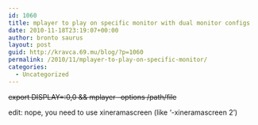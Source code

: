 ```yaml
---
id: 1060
title: mplayer to play on specific monitor with dual monitor configs
date: 2010-11-18T23:19:07+00:00
author: bronto saurus
layout: post
guid: http://kravca.69.mu/blog/?p=1060
permalink: /2010/11/mplayer-to-play-on-specific-monitor/
categories:
  - Uncategorized
---
```

<del datetime="2010-11-19T09:36:14+00:00">export DISPLAY=:0,0 && mplayer -options /path/file</del>

edit: nope, you need to use xineramascreen (like &#8216;-xineramascreen 2&#8217;)